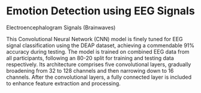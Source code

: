 # Emotion Detection using EEG Signals
Electroencephalogram Signals (Brainwaves)

This Convolutional Neural Network (CNN) model is finely tuned for EEG signal classification using the DEAP dataset, achieving a commendable 91% accuracy during testing. The model is trained on combined EEG data from all participants, following an 80-20 split for training and testing data respectively. Its architecture comprises five convolutional layers, gradually broadening from 32 to 128 channels and then narrowing down to 16 channels. After the convolutional layers, a fully connected layer is included to enhance feature extraction and processing.
